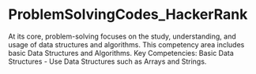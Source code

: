 # ProblemSolvingCodes_HackerRank

At its core, problem-solving focuses on the study, understanding, and usage of data structures and algorithms.
This competency area includes basic Data Structures and Algorithms. Key Competencies: Basic Data Structures - Use Data Structures such as Arrays and Strings.
